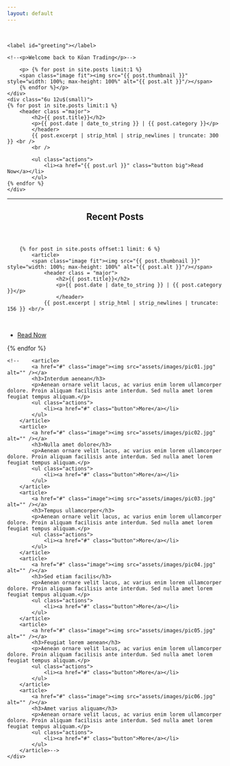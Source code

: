 ```yaml
---
layout: default
---
```


<!-- Section -->
<!--section>
	<header class="major">
		<h2>Erat lacinia</h2>
	</header>
	<div class="features">
		<article>
			<span class="icon fa-diamond"></span>
			<div class="content">
				<h3>Portitor ullamcorper</h3>
				<p>Aenean ornare velit lacus, ac varius enim lorem ullamcorper dolore. Proin aliquam facilisis ante interdum. Sed nulla amet lorem feugiat tempus aliquam.</p>
			</div>
		</article>
		<article>
			<span class="icon fa-paper-plane"></span>
			<div class="content">
				<h3>Sapien veroeros</h3>
				<p>Aenean ornare velit lacus, ac varius enim lorem ullamcorper dolore. Proin aliquam facilisis ante interdum. Sed nulla amet lorem feugiat tempus aliquam.</p>
			</div>
		</article>
		<article>
			<span class="icon fa-rocket"></span>
			<div class="content">
				<h3>Quam lorem ipsum</h3>
				<p>Aenean ornare velit lacus, ac varius enim lorem ullamcorper dolore. Proin aliquam facilisis ante interdum. Sed nulla amet lorem feugiat tempus aliquam.</p>
			</div>
		</article>
		<article>
			<span class="icon fa-signal"></span>
			<div class="content">
				<h3>Sed magna finibus</h3>
				<p>Aenean ornare velit lacus, ac varius enim lorem ullamcorper dolore. Proin aliquam facilisis ante interdum. Sed nulla amet lorem feugiat tempus aliquam.</p>
			</div>
		</article>
	</div>
</section>


<!--  <header>
		<h1>Welcome to Koan Trading<br />
		</h1>
		<p>Personal trading and development blog</p>
	</header>
	<p>Koan Trading is a personal trading and development blog. Here, I will be market analysis, trades and trade review, developmental objectivse and progress, educational information, and more. Thanks for taking some time out of your day, I hope you are able to find some value.</p>
	<ul class="actions">
		<li><a href="#" class="button big">Latest Post</a></li>
	</ul>
</div>
<!--  <span class="image object">
	<img src="assets/images/pic10.jpg" alt="" />
</span>-->

<!-- Section -->
<br />


	<label id="greeting"></label>
<script>
<header class="major">
	<h1>Latest Post</h1>
    var myDate = new Date();
    var currentHour = myDate.getHours();

    var msg;

    if (currentHour < 12 && currentHour >= 5)
        msg = 'Good Morning, welcome back to Kōan Trading';
		else if(currentHour < 5)
				msg = 'Hello Night Owl, welcome back to Kōan Trading';
    else if(currentHour == 12)
				msg = 'Welcome back to Kōan Trading, how was your lunch?';
    else if (currentHour >= 12 && currentHour <= 17)
        msg = 'Good Afternoon, welcome back to Kōan Trading';
    else if (currentHour >= 17 && currentHour < 24)
        msg = 'Good Evening, welcome back to Kōan Trading';
		else if (currentHour ==24)
				msg = 'Welcome back to Kōan Trading, shouldn't you be going to bed?'

    document.getElementById('greeting').innerHTML =
        '<p>' + msg + '</p>';
				</header>
</script>
	<!--<p>Welcome back to Kōan Trading</p>-->



<div class = "row">
  <div class="6u 12u$(small)">

		<p> {% for post in site.posts limit:1 %}
		<span class="image fit"><img src="{{ post.thumbnail }}" style="width: 100%; max-height: 100%" alt="{{ post.alt }}"/></span>
		{% endfor %}</p>
	</div>
	<div class="6u 12u$(small)">
	{% for post in site.posts limit:1 %}
		<header class ="major">
			<h2>{{ post.title}}</h2>
			<p>{{ post.date | date_to_string }} | {{ post.category }}</p>
			</header>
			{{ post.excerpt | strip_html | strip_newlines | truncate: 300 }} <br />
			<br />

			<ul class="actions">
				<li><a href="{{ post.url }}" class="button big">Read Now</a></li>
			</ul>
	{% endfor %}
	</div>

<section>
<hr class="major" />
<!-- Section -->
<section>
	<header class="major">
		<h2>Recent Posts</h2>
	</header>
	<div class="posts">

		{% for post in site.posts offset:1 limit: 6 %}
			<article>
			<span class="image fit"><img src="{{ post.thumbnail }}" style="width: 100%; max-height: 100%" alt="{{ post.alt }}"/></span>
				<header class = "major">
					<h2>{{ post.title}}</h2>
					<p>{{ post.date | date_to_string }} | {{ post.category }}</p>
					</header>
				{{ post.excerpt | strip_html | strip_newlines | truncate: 156 }} <br/>
<br/>
				<ul class="actions">
					<li><a href="{{ post.url }}" class="button">Read Now</a></li>
				</ul>
			</article>
		{% endfor %}

	<!--	<article>
			<a href="#" class="image"><img src="assets/images/pic01.jpg" alt="" /></a>
			<h3>Interdum aenean</h3>
			<p>Aenean ornare velit lacus, ac varius enim lorem ullamcorper dolore. Proin aliquam facilisis ante interdum. Sed nulla amet lorem feugiat tempus aliquam.</p>
			<ul class="actions">
				<li><a href="#" class="button">More</a></li>
			</ul>
		</article>
		<article>
			<a href="#" class="image"><img src="assets/images/pic02.jpg" alt="" /></a>
			<h3>Nulla amet dolore</h3>
			<p>Aenean ornare velit lacus, ac varius enim lorem ullamcorper dolore. Proin aliquam facilisis ante interdum. Sed nulla amet lorem feugiat tempus aliquam.</p>
			<ul class="actions">
				<li><a href="#" class="button">More</a></li>
			</ul>
		</article>
		<article>
			<a href="#" class="image"><img src="assets/images/pic03.jpg" alt="" /></a>
			<h3>Tempus ullamcorper</h3>
			<p>Aenean ornare velit lacus, ac varius enim lorem ullamcorper dolore. Proin aliquam facilisis ante interdum. Sed nulla amet lorem feugiat tempus aliquam.</p>
			<ul class="actions">
				<li><a href="#" class="button">More</a></li>
			</ul>
		</article>
		<article>
			<a href="#" class="image"><img src="assets/images/pic04.jpg" alt="" /></a>
			<h3>Sed etiam facilis</h3>
			<p>Aenean ornare velit lacus, ac varius enim lorem ullamcorper dolore. Proin aliquam facilisis ante interdum. Sed nulla amet lorem feugiat tempus aliquam.</p>
			<ul class="actions">
				<li><a href="#" class="button">More</a></li>
			</ul>
		</article>
		<article>
			<a href="#" class="image"><img src="assets/images/pic05.jpg" alt="" /></a>
			<h3>Feugiat lorem aenean</h3>
			<p>Aenean ornare velit lacus, ac varius enim lorem ullamcorper dolore. Proin aliquam facilisis ante interdum. Sed nulla amet lorem feugiat tempus aliquam.</p>
			<ul class="actions">
				<li><a href="#" class="button">More</a></li>
			</ul>
		</article>
		<article>
			<a href="#" class="image"><img src="assets/images/pic06.jpg" alt="" /></a>
			<h3>Amet varius aliquam</h3>
			<p>Aenean ornare velit lacus, ac varius enim lorem ullamcorper dolore. Proin aliquam facilisis ante interdum. Sed nulla amet lorem feugiat tempus aliquam.</p>
			<ul class="actions">
				<li><a href="#" class="button">More</a></li>
			</ul>
		</article>-->
	</div>
</section>
